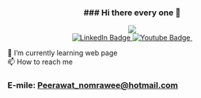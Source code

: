 <h3 align="center">### Hi there every one 👋</h3>
<div id="header" align="center" wight="650" hight="400">
   <img src="https://media.giphy.com/media/qgQUggAC3Pfv687qPC/giphy.gif">
</div>
<div id="badges" align="center" >
  
   <a href="https://www.linkedin.com/in/peerawat-nomrawee-6993b9288/">
    <img src="https://img.shields.io/badge/LinkedIn-blue?style=for-the-badge&logo=linkedin&logoColor=white" alt="LinkedIn Badge"/>
  </a>

  <a href="https://www.youtube.com/channel/UCwc33YJ-wK7SY1xmztJj7Cw">
    <img src="https://img.shields.io/badge/YouTube-red?style=for-the-badge&logo=youtube&logoColor=white" alt="Youtube Badge"/>
  </a>
   <img src="https://komarev.com/ghpvc/?username=S-Max01&style=flat-square&color=blue" alt=""/>
</div>
<p id="text-content" align="center">

🌱 I’m currently learning web page <br>
📫 How to reach me<h3> E-mile: Peerawat_nomrawee@hotmail.com </h3>

</p>



<!--
**S-Max01/S-Max01** is a ✨ _special_ ✨ repository because its `README.md` (this file) appears on your GitHub profile.

Here are some ideas to get you started:

- 🔭 I’m currently working on ...
- 🌱 I’m currently learning ...
- 👯 I’m looking to collaborate on ...
- 🤔 I’m looking for help with ...
- 💬 Ask me about ...
- 📫 How to reach me: ...
- 😄 Pronouns: ...
- ⚡ Fun fact: ...
-->
